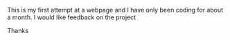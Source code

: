 This is my first attempt at a webpage and I have only been coding for about a month. I would like feedback on the project

Thanks
